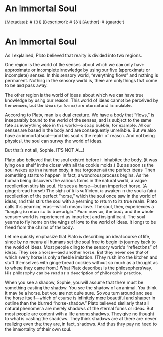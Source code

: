 # An Immortal Soul
[Metadata]: # {31}
[Descriptor]: # {31}
[Author]: # {gaarder}
# An Immortal Soul
As I explained, Plato believed that reality is divided into two regions.

One region is the world of the senses, about which we can only have approximate
or incomplete knowledge by using our five (approximate or incomplete) senses.
In this sensory world, “everything flows” and nothing is permanent. Nothing in
the sensory world is, there are only things that come to be and pass away.

The other region is the world of ideas, about which we can have true knowledge
by using our reason. This world of ideas cannot be perceived by the senses, but
the ideas (or forms) are eternal and immutable.

According to Plato, man is a dual creature. We have a body that “flows,” is
inseparably bound to the world of the senses, and is subject to the same fate
as everything else in this world—a soap bubble, for example. All our senses are
based in the body and are consequently unreliable. But we also have an immortal
soul—and this soul is the realm of reason. And not being physical, the soul can
survey the world of ideas.

But that’s not all, Sophie. IT’S NOT ALL!

Plato also believed that the soul existed before it inhabited the body, (it was
lying on a shelf in the closet with all the cookie molds.) But as soon as the
soul wakes up in a human body, it has forgotten all the perfect ideas. Then
something starts to happen. In fact, a wondrous process begins. As the human
being discovers the various forms in the natural world, a vague recollection
stirs his soul. He sees a horse—but an imperfect horse. (A gingerbread horse!)
The sight of it is sufficient to awaken in the soul a faint recollection of the
perfect “horse,” which the soul once saw in the world of ideas, and this stirs
the soul with a yearning to return to its true realm. Plato calls this yearning
eras—which means love. The soul, then, experiences a “longing to return to its
true origin.” From now on, the body and the whole sensory world is experienced
as imperfect and insignificant. The soul yearns to fly home on the wings of
love to the world of ideas. It longs to be freed from the chains of the body.

Let me quickly emphasize that Plato is describing an ideal course of life,
since by no means all humans set the soul free to begin its journey back to the
world of ideas. Most people cling to the sensory world’s “reflections” of
ideas. They see a horse—and another horse. But they never see that of which
every horse is only a feeble imitation. (They rush into the kitchen and stuff
themselves with gingerbread cookies without so much as a thought as to where
they came from.) What Plato describes is the philosophers’way. His philosophy
can be read as a description of philosophic practice.

When you see a shadow, Sophie, you will assume that there must be something
casting the shadow. You see the shadow of an animal. You think it may be a
horse, but you are not quite sure. So you turn around and see the horse
itself—which of course is infinitely more beautiful and sharper in outline than
the blurred “horse-shadow.” Plato believed similarly that all natural phenomena
are merely shadows of the eternal forms or ideas. But most people are content
with a life among shadows. They give no thought to what is casting the shadows.
They think shadows are all there are, never realizing even that they are, in
fact, shadows. And thus they pay no heed to the immortality of their own soul.

